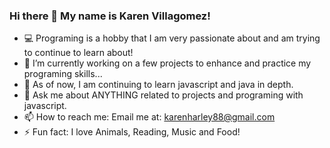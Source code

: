 ### Hi there 👋 My name is Karen Villagomez!

- 💻 Programing is a hobby that I am very passionate about and am trying to continue to learn about!
- 🔭 I’m currently working on a few projects to enhance and practice my programing skills...
- 🌱 As of now, I am continuing to learn javascript and java in depth.
- 💬 Ask me about ANYTHING related to projects and programing with javascript.
- 📫 How to reach me: Email me at: karenharley88@gmail.com
- ⚡ Fun fact: I love Animals, Reading, Music and Food!

<!--
**KarenHarley/KarenHarley** is a ✨ _special_ ✨ repository because its `README.md` (this file) appears on your GitHub profile.

Here are some ideas to get you started:

- 🔭 I’m currently working on ...
- 🌱 I’m currently learning ...
- 👯 I’m looking to collaborate on ...
- 🤔 I’m looking for help with ...
- 💬 Ask me about ...
- 📫 How to reach me: ...
- 😄 Pronouns: ...
- ⚡ Fun fact: ...
-->
